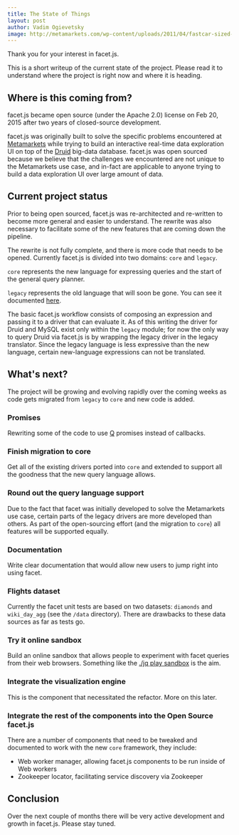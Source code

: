 ```yaml
---
title: The State of Things
layout: post
author: Vadim Ogievetsky
image: http://metamarkets.com/wp-content/uploads/2011/04/fastcar-sized-470x288.jpg
---
```


Thank you for your interest in facet.js.

This is a short writeup of the current state of the project.
Please read it to understand where the project is right now and where it is heading.

## Where is this coming from?

facet.js became open source (under the Apache 2.0) license on Feb 20, 2015 after two years of closed-source development.

facet.js was originally built to solve the specific problems encountered at [Metamarkets](http://metamarkets.com) while
trying to build an interactive real-time data exploration UI on top of the [Druid](http://druid.io) big-data database.
facet.js was open sourced because we believe that the challenges we encountered are not unique to the Metamarkets
use case, and in-fact are applicable to anyone trying to build a data exploration UI over large amount of data.

## Current project status

Prior to being open sourced, facet.js was re-architected and re-written to become more general and easier to understand.
The rewrite was also necessary to facilitate some of the new features that are coming down the pipeline.

The rewrite is not fully complete, and there is more code that needs to be opened.
Currently facet.js is divided into two domains: `core` and `legacy`.

`core` represents the new language for expressing queries and the start of the general query planner.

`legacy` represents the old language that will soon be gone. You can see it documented [here](legacy.md).

The basic facet.js workflow consists of composing an expression and passing it to a driver that can evaluate it.
As of this writing the driver for Druid and MySQL exist only within the `legacy` module; for now
the only way to query Druid via facet.js is by wrapping the legacy driver in the legacy translator. Since the legacy
language is less expressive than the new language, certain new-language expressions can not be translated.

## What's next?

The project will be growing and evolving rapidly over the coming weeks as code gets migrated from `legacy` to `core`
and new code is added.

### Promises

Rewriting some of the code to use [Q](https://github.com/kriskowal/q) promises instead of callbacks.

### Finish migration to core

Get all of the existing drivers ported into `core` and extended to support all the goodness that the new query language
allows.

### Round out the query language support

Due to the fact that facet was initially developed to solve the Metamarkets use case, certain parts of the legacy drivers
are more developed than others. As part of the open-sourcing effort (and the migration to `core`) all features will be
supported equally.

### Documentation

Write clear documentation that would allow new users to jump right into using facet.

### Flights dataset

Currently the facet unit tests are based on two datasets: `diamonds` and `wiki_day_agg` (see the `/data` directory).
There are drawbacks to these data sources as far as tests go.

### Try it online sandbox

Build an online sandbox that allows people to experiment with facet queries from their web browsers.
Something like the [./jq play sandbox](jqplay.org) is the aim.

### Integrate the visualization engine

This is the component that necessitated the refactor. More on this later.

### Integrate the rest of the components into the Open Source facet.js

There are a number of components that need to be tweaked and documented to work with the new `core` framework, they include:

- Web worker manager, allowing facet.js components to be run inside of Web workers
- Zookeeper locator, facilitating service discovery via Zookeeper

## Conclusion

Over the next couple of months there will be very active development and growth in facet.js. Please stay tuned.
